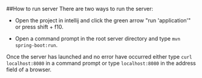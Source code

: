 ##How to run server
There are two ways to run the server:

- Open the project in intellij and click the green arrow "run 'application'"
  or press shift + f10.

- Open a command prompt in the root server directory and type `mvn spring-boot:run`.

Once the server has launched and no error have occurred
either type `curl localhost:8080` in a command prompt or
type `localhost:8080` in the address field of a browser.
